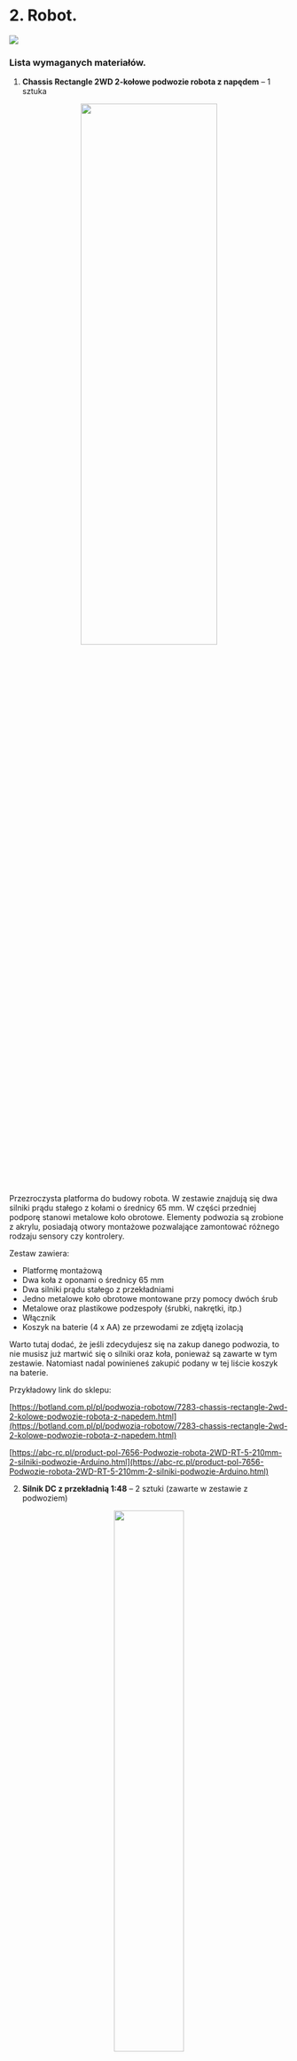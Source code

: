 # 2. **Robot.**

<img src=https://github.com/domiipl/Projekt-Inz-Pliki/blob/master/Instrukta%C5%BC/Zdj%C4%99ciaRobot/image_0.jpg>

### **Lista wymaganych materiałów.**

1. **Chassis Rectangle 2WD 2-kołowe podwozie robota z napędem** – 1 sztuka 
<p align="center">
<img src=https://github.com/domiipl/Projekt-Inz-Pliki/blob/master/Instrukta%C5%BC/Zdj%C4%99ciaRobot/image_1.jpg width="70%" height="50%">
</p>
Przezroczysta platforma do budowy robota. W zestawie znajdują się dwa silniki prądu stałego z kołami o średnicy 65 mm. W części przedniej podporę stanowi metalowe koło obrotowe. Elementy podwozia są zrobione z akrylu, posiadają otwory montażowe pozwalające zamontować różnego rodzaju sensory czy kontrolery.

Zestaw zawiera:

* Platformę montażową
* Dwa koła z oponami o średnicy 65 mm 
* Dwa silniki prądu stałego z przekładniami
* Jedno metalowe koło obrotowe montowane przy pomocy dwóch śrub
* Metalowe oraz plastikowe podzespoły (śrubki, nakrętki, itp.)
* Włącznik
* Koszyk na baterie (4 x AA) ze przewodami ze zdjętą izolacją

Warto tutaj dodać, że jeśli zdecydujesz się na zakup danego podwozia, to nie musisz już martwić się o silniki oraz koła, ponieważ są zawarte w tym zestawie. Natomiast nadal powinieneś zakupić podany w tej liście koszyk na baterie.

Przykładowy link do sklepu:

[https://botland.com.pl/pl/podwozia-robotow/7283-chassis-rectangle-2wd-2-kolowe-podwozie-robota-z-napedem.html](https://botland.com.pl/pl/podwozia-robotow/7283-chassis-rectangle-2wd-2-kolowe-podwozie-robota-z-napedem.html)

[https://abc-rc.pl/product-pol-7656-Podwozie-robota-2WD-RT-5-210mm-2-silniki-podwozie-Arduino.html](https://abc-rc.pl/product-pol-7656-Podwozie-robota-2WD-RT-5-210mm-2-silniki-podwozie-Arduino.html) 

2. **Silnik DC z przekładnią 1:48** – 2 sztuki (zawarte w zestawie z podwoziem)
<p align="center">
<img src=https://github.com/domiipl/Projekt-Inz-Pliki/blob/master/Instrukta%C5%BC/Zdj%C4%99ciaRobot/image_2.jpg width="50%" height="50%">
</p>
Unikalna jednostka napędowa do Twojego robota. Silnik prądu stałego z przekładnią 1:48 zapewni wspaniałe osiągi dla Twojego robota. Dwustronna oś pozwala zamontować koło z oponą z dowolnej strony. 

3. **Koło plastikowe z oponą 65/25 mm** – 2 sztuki (zawarte w zestawie z podwoziem)
<p align="center">
<img src=https://github.com/domiipl/Projekt-Inz-Pliki/blob/master/Instrukta%C5%BC/Zdj%C4%99ciaRobot/image_3.jpg width="50%" height="50%">
</p>
Doskonała ochrona przed aquaplaningiem. Krótka droga hamowania. Bardzo dobra przyczepność na zakrętach. Niski poziom hałasu przez cały okres eksploatacji opony.

4. **Moduł dwukanałowego sterownika silników z L298N**– 1 sztuka
<p align="center">
<img src=https://github.com/domiipl/Projekt-Inz-Pliki/blob/master/Instrukta%C5%BC/Zdj%C4%99ciaRobot/image_4.jpg width="50%" height="50%">
</p>
Umożliwia on sterowanie jednocześnie dwóch silników DC lub jednego silnika krokowego. Kontroler ten pozwala ustawić stałą (pełną) prędkość obrotu kół, lub kontrolować ją sygnałem PWM.

Przykładowy link do sklepu:

[https://abc-rc.pl/product-pol-6196-Modul-sterownika-L298N-do-silnikow-DC-i-krokowych-Arduino.html](https://abc-rc.pl/product-pol-6196-Modul-sterownika-L298N-do-silnikow-DC-i-krokowych-Arduino.html) 

[https://nettigo.pl/products/modul-dwukanalowego-sterownika-silnikow-z-l298n](https://nettigo.pl/products/modul-dwukanalowego-sterownika-silnikow-z-l298n)

5. **Moduł WiFi NodeMCU V3 LoLin ESP-12E(Arduino)** – 1 sztuka
<p align="center">
<img src=https://github.com/domiipl/Projekt-Inz-Pliki/blob/master/Instrukta%C5%BC/Zdj%C4%99ciaRobot/image_5.jpg width="50%" height="50%">
</p>
Przykładowy link do sklepu:

[https://nettigo.pl/products/modul-wifi-nodemcu-v3-lolin-esp-12e](https://nettigo.pl/products/modul-wifi-nodemcu-v3-lolin-esp-12e)

[https://botland.com.pl/pl/moduly-wifi/8241-modul-wifi-esp8266-nodemcu-v3.html](https://botland.com.pl/pl/moduly-wifi/8241-modul-wifi-esp8266-nodemcu-v3.html) 

6. **Kondensator 100uF 16V lub więcej** - 1 sztuka
<p align="center">
<img src=https://github.com/domiipl/Projekt-Inz-Pliki/blob/master/Instrukta%C5%BC/Zdj%C4%99ciaRobot/image_6.png width="50%" height="50%">
</p>
Przykładowy link do sklepu:

[https://botland.com.pl/pl/kondensatory-elektrolityczne-tht/898-kondensator-elektrolityczny-100uf35v-6x12mm-105c-tht-10szt.html](https://botland.com.pl/pl/kondensatory-elektrolityczne-tht/898-kondensator-elektrolityczny-100uf35v-6x12mm-105c-tht-10szt.html)

[https://nettigo.pl/products/zestaw-5-kondensatorow-elektrolitycznych-100-f-35v](https://nettigo.pl/products/zestaw-5-kondensatorow-elektrolitycznych-100-f-35v) 

7. **Dwupozycyjny przełącznik MTS-102** – 1 sztuka
<p align="center">
<img src=https://github.com/domiipl/Projekt-Inz-Pliki/blob/master/Instrukta%C5%BC/Zdj%C4%99ciaRobot/image_7.jpg width="50%" height="50%">
</p>
Przełącznik dźwigniowy, dwupozycyjny, jednosekcyjny, MTS-1.

Dane techniczne:

Rodzaj napięcia AC/DC Obciążenie do 3A przy 250V Obciążenie do 6A przy 125V Wysokość: 33mm Średnica otworu montażowego: 6mm

Jeśli dostaniemy koszyk na ogniwa z włącznikiem, wtedy ta część jest nie potrzebna

Przykładowy link do sklepu:

[https://nettigo.pl/products/dwupozycyjny-przelacznik-mts-102](https://nettigo.pl/products/dwupozycyjny-przelacznik-mts-102)

[https://botland.com.pl/pl/przelaczniki-z-dzwignia/2478-przelacznik-dzwigniowy-on-on-250v3a.html](https://botland.com.pl/pl/przelaczniki-z-dzwignia/2478-przelacznik-dzwigniowy-on-on-250v3a.html)

8. **Koszyk na dwa ogniwa 18650 2S**– 1 sztuka
<p align="center">
<img src=https://github.com/domiipl/Projekt-Inz-Pliki/blob/master/Instrukta%C5%BC/Zdj%C4%99ciaRobot/image_8.jpg width="50%" height="50%">
</p>
Łączy w szereg dwa ogniwa 18650. Daje to od ~7.0 do 8.4 V w zależności od naładowania ogniw. Długi 30-centymetrowy kabel daje się ładnie układać. 

Przykładowy link do sklepu:
[https://botland.com.pl/pl/koszyki-na-baterie/5240-koszyk-na-2-baterie-typu-18650.html](https://botland.com.pl/pl/koszyki-na-baterie/5240-koszyk-na-2-baterie-typu-18650.html) 

[https://abc-rc.pl/product-pol-8528-Koszyk-na-akumulator-2x-18650-3-7V-Li-Ion-koszyczek-na-baterie-ogniwo-z-przewodami.html]
(https://abc-rc.pl/product-pol-8528-Koszyk-na-akumulator-2x-18650-3-7V-Li-Ion-koszyczek-na-baterie-ogniwo-z-przewodami.html) 

Koszyk z włącznikiem:
[https://abc-rc.pl/product-pol-12801-Koszyk-na-akumulator-2x-18650-z-wylacznikiem-koszyczek-z-pokrywa-i-przewodami.html](https://abc-rc.pl/product-pol-12801-Koszyk-na-akumulator-2x-18650-z-wylacznikiem-koszyczek-z-pokrywa-i-przewodami.html) 

9. **Stabilizator liniowy 3.3V  min. 0.8A** – 1 sztuka
<p align="center">
<img src=https://github.com/domiipl/Projekt-Inz-Pliki/blob/master/Instrukta%C5%BC/Zdj%C4%99ciaRobot/image_9.jpg width="50%" height="50%">
</p>
Przykładowy link do sklepu:

[https://nettigo.pl/products/stabilizator-liniowy-3-3v-0-8a](https://nettigo.pl/products/stabilizator-liniowy-3-3v-0-8a)

[https://botland.com.pl/pl/regulatory-napiecia/7685-stabilizator-ldo-33v-ld1117v33-tht-to220.html](https://botland.com.pl/pl/regulatory-napiecia/7685-stabilizator-ldo-33v-ld1117v33-tht-to220.html) 

### **Budowa Robota**

Będąc odpowiednio przygotowanym, możemy przejść do budowy naszego robota. 

**Przygotowanie silników**

Sprawdzamy czy w silnikach mamy zlutowane kabelki, jeśli są to przejdź do kolejnego kroku.

Zdejmujemy najpierw mały kawałek izolacji na kabelkach - około 1 do 2mm, możesz do tego użyć na przykład noża do tapet. Lekko natnij izolację i pociągnij, powinna bez problemu zejść.

Następnie potrzebujemy rozgrzać lutownicę, jeżeli posiadasz zwykłą kolbową - dotknij grotu cyną, jeśli będzie się topić to lutownica jest wystarczająco nagrzana, jeśli jednak posiadasz lutownicę z możliwością regulacji temperatury - ustaw ją w okolicach 400-450 stopni.

Na blaszkę w silniku nakładamy odrobinę cyny.
<img src=https://github.com/domiipl/Projekt-Inz-Pliki/blob/master/Instrukta%C5%BC/Zdj%C4%99ciaRobot/image_10.png>

Odsłonięty kabel przykładamy do blaszki silnika - kolor kabelka jest obecnie nieistotny, polaryzację możemy zmienić później w kodzie robota. 
<img src=https://github.com/domiipl/Projekt-Inz-Pliki/blob/master/Instrukta%C5%BC/Zdj%C4%99ciaRobot/image_11.png> 

Przykładamy rozgrzaną lutownicę do odsłoniętego kabelka i nakładamy cynę tak, aby rozgrzała cynę na blaszce i abyśmy mogli przełożyć kabelek przez dziurkę i pokryć go cyną. Oczywiście nie powinieneś ruszać kabelkiem w trakcie lutowania. Po krótkiej chwili lut zastygnie i połączenie będzie gotowe. Powtarzamy tą czynność dla reszty kabelków.
<img src=https://github.com/domiipl/Projekt-Inz-Pliki/blob/master/Instrukta%C5%BC/Zdj%C4%99ciaRobot/image_12.png>

Jeśli korzystasz z koszyka na ogniwa, które podaliśmy w liście części, prawdopodobnie nie będzie musiał lutować kabelków. Jeśli jednak koszyk nie miałby kabli lub miałbyś inny koszyk na baterie, powtórz powyższe czynności.

**Lutowanie włącznika**

Istotnym jest jeszcze dolutowanie przycisku włączenia/wyłączenia, bez tego nasz robot się nie uruchomi. Łapiemy za koszyk na ogniwo i ucinamy czarny kabelek mniej więcej w połowie. Teraz musimy jeszcze zdjąć kawałek izolacji na końcu kabelka od koszyka oraz z obu stron na uciętym kawałku kabelka. 
<img src=https://github.com/domiipl/Projekt-Inz-Pliki/blob/master/Instrukta%C5%BC/Zdj%C4%99ciaRobot/image_13.png>

Następnie przechodzimy do lutowania.

<img src=https://github.com/domiipl/Projekt-Inz-Pliki/blob/master/Instrukta%C5%BC/Zdj%C4%99ciaRobot/image_14.png>

Kabelek, który został odcięty lutujemy do blaszki w  miejscu, w którym znajduje się "I" na przycisku, a w miejscu “O” powinniśmy dolutować czarny kabel, który wychodzi od koszyka na ogniwa. “I” oznacza włączony, a “O” wyłączony.

<img src=https://github.com/domiipl/Projekt-Inz-Pliki/blob/master/Instrukta%C5%BC/Zdj%C4%99ciaRobot/image_15.png>

<img src=https://github.com/domiipl/Projekt-Inz-Pliki/blob/master/Instrukta%C5%BC/Zdj%C4%99ciaRobot/image_16.png>

Po zakończonym lutowaniu dobrze jest wgrać kod do robota, tak dla wygody. Opis jak to zrobić znajdziesz w kolejnym dziale nazwanym "Kod do robota".

**Przygotowanie podwozia**

Musimy odpowiednio wywiercić otwory w podwoziu, tak aby móc zamontować części w odpowiednich miejscach. Przykładamy koszyki od akumulatorów i zaznaczamy markerem miejsca, w których następnie wiercimy otwory. <img src=https://github.com/domiipl/Projekt-Inz-Pliki/blob/master/Instrukta%C5%BC/Zdj%C4%99ciaRobot/image_17.png>

<img src=https://github.com/domiipl/Projekt-Inz-Pliki/blob/master/Instrukta%C5%BC/Zdj%C4%99ciaRobot/image_18.png>

Do wiercenia używamy wiertła 3mm. 

Czynności powtarzamy dla kontrolera DC. 

Na koniec odklejamy jeszcze folię zabezpieczającą podwozie.

<img src=https://github.com/domiipl/Projekt-Inz-Pliki/blob/master/Instrukta%C5%BC/Zdj%C4%99ciaRobot/image_19.png><img src=https://github.com/domiipl/Projekt-Inz-Pliki/blob/master/Instrukta%C5%BC/Zdj%C4%99ciaRobot/image_20.png>

**Montaż części**

Łapiemy za śrubokręt krzyżakowy oraz śrubki i przykręcamy do podwozia silniki w uchwytach montażowych.

<img src=https://github.com/domiipl/Projekt-Inz-Pliki/blob/master/Instrukta%C5%BC/Zdj%C4%99ciaRobot/image_21.png><img src=https://github.com/domiipl/Projekt-Inz-Pliki/blob/master/Instrukta%C5%BC/Zdj%C4%99ciaRobot/image_22.png>

<img src=https://github.com/domiipl/Projekt-Inz-Pliki/blob/master/Instrukta%C5%BC/Zdj%C4%99ciaRobot/image_23.png>

Następnie montujemy części, dla których wywierciliśmy otwory w punkcie powyżej, czyli kontroler DC oraz koszyk na ogniwa.

<img src=https://github.com/domiipl/Projekt-Inz-Pliki/blob/master/Instrukta%C5%BC/Zdj%C4%99ciaRobot/image_24.png><img src=https://github.com/domiipl/Projekt-Inz-Pliki/blob/master/Instrukta%C5%BC/Zdj%C4%99ciaRobot/image_25.png>

Przykręcamy również koło obrotowe, dla którego zrobiono miejsca na przodzie podwozia.

<img src=https://github.com/domiipl/Projekt-Inz-Pliki/blob/master/Instrukta%C5%BC/Zdj%C4%99ciaRobot/image_26.png><img src=https://github.com/domiipl/Projekt-Inz-Pliki/blob/master/Instrukta%C5%BC/Zdj%C4%99ciaRobot/image_27.png>

Po zamontowaniu wszystkich części, polecamy użyć pistoletu na klej i zakleić koło obrotowe. Dzięki temu, robot będzie bardziej stabilny podczas jazdy. Uważaj tylko żeby przyklejone koło było ustawione prosto, inaczej robot będzie niepotrzebnie skręcał w trakcie jazdy.

<img src=https://github.com/domiipl/Projekt-Inz-Pliki/blob/master/Instrukta%C5%BC/Zdj%C4%99ciaRobot/image_28.png>

**Połączenie części**

Zaczynamy od połączenia kabli silników do wejść na kontrolerze DC - są to skręcane, skrajne podwójne wejścia. To jak podłączysz silniki nie ma w tym momencie znaczenia. Po skończeniu robota przetestuj go i zamień w razie potrzeby kable od silników.

Następnie czas podpiąć zasilanie. Jeśli korzystasz z płytki drukowanej, na płytce masz wyprowadzone odpowiednie piny do zasilania kontrolera DC, a zasilanie Node’a idzie prosto z regulatora napięcia do odpowiednich wejść. Jeśli używasz płytki uniwersalnej, wlutuj regulator napięcia w płytkę oraz połącz ze sobą odpowiednie piny regulatora i Node’a (Regulator -> NodeMCU)

* Output -> 3.3V
* GND -> GND

Pamiętaj aby do wejścia Input regulatora podpiąć + od zasilania.
Bezpośrednio z zasilania, podłącz się kabelkami do wejść 12V i GND w DC Controlerze (Zasilanie -> DC Controller)

* 12V -> 12V
* GND -> GND

Na płytce mamy dwie sekcje po 3 piny, odpowiadające pinom D1,D2,D3 oraz D5,D6,D7 znajdującym się w NodeMCU.

Podłączamy je zgodnie z opisem poniżej (NodeMCU -> DC Controller)

* D1 -> IN4
* D2 -> IN3
* D3 -> ENA
* D5 -> IN1
* D6 -> IN2
* D7 -> ENB

Oczywiście możesz piny podłączyć w inny, np. bardziej uporządkowany sposób. Pamiętaj jednak aby nanieść zmiany w kodzie. Pamiętaj również, że piny w NodeMCU nie są numerowane w kodzie tak, jak jest to opisane na płytce. Skorzystaj np. z tego schematu by sprawdzić piny:

<img src=https://github.com/domiipl/Projekt-Inz-Pliki/blob/master/Instrukta%C5%BC/Zdj%C4%99ciaRobot/image_30.png >

### **Kod do robota**

Cały, gotowy do wgrania kod do robota znajdziesz pod tym linkiem:

[Kod do robota](https://github.com/domiipl/Projekt-Inz-Pliki/blob/master/Kod%20-%20robot/Robot.ino)

**Instalacja kodu**

Pobierz plik z kodem i otwórz go w Arduino IDE. Następnie podłącz robota do swojego komputera. Mając otwarty plik z kodem w IDE oraz podłączonego robota, wciśnij ikonę strzałki w programie i poczekaj aż kod zostanie wgrany do robota.

<img src=https://github.com/domiipl/Projekt-Inz-Pliki/blob/master/Instrukta%C5%BC/Zdj%C4%99ciaRobot/image_29.png>

A jeśli interesuje Cię co się w tym kodzie znajduje, poniżej opiszę kod krok po kroku.

**Opis kodu**

Zacznijmy od dołączenia odpowiedniej biblioteki, która odpowiedzialna będzie za obsługę ESP8266.
```
#include <ESP8266WiFi.h>
```
Następnie definiujemy nazwę sieci, jeśli zmienna APSSID, w której umieszczamy nazwę naszej sieci nie jest zdefiniowana, to deklarujemy ją warunkowo.
```
#ifndef APSSID 
#define APSSID "Robot"
#endif
```
I powtarzamy czynność dla zmiennej PORT.
```
#ifndef PORT 
#define PORT 12345
#endif
```
Przechodzimy do zdefiniowania zmiennej odpowiedzialnej za przechowywanie serwera.
```
WiFiServer server(PORT); 
const char *ssid = APSSID;
```
Na koniec definiujemy zmienne odpowiadające za piny do silników, prędkość, czas jazdy pojazdu i diodę LED.
```
int IN1=12;   
int IN2=14;   
int IN3=4;    
int IN4=5;    
int ENA=0;    
int ENB=13;   
int multi_=1;  
int time_=250;
int led=2;
```
Musimy teraz napisać funkcje odpowiedzialne za sterowanie robotem w obu trybach, więc  przejdziemy do napisania pierwszej z funkcji odpowiedzialnej za sterowanie robotem. Funkcja będzie przyjmować argumenty odpowiedzialne za stany silników, mnożnik prędkości oraz czas poruszania.
```
void drive(int I1, int I2, int I3, int I4, int multi, int t){
```
Następnie zapisujemy ustawienia stanów silników.
```
digitalWrite(IN1,I1);
digitalWrite(IN2,I2);
digitalWrite(IN3,I3);
digitalWrite(IN4,I4);
```
I przechodzimy do napisania pętli odpowiedzialnej za płynne rozpędzanie naszego pojazdu.
```
Serial.println("Akceleracja:");
for(int i = 0; i < 1024; i += multi){
```
Ustawiamy prędkości silników.
```
analogWrite(ENA,i);
analogWrite(ENB,i);
Serial.print(i);
Serial.print("...");
delay(1);
}
```
Skoro już rozpędziliśmy naszego robota, musimy teraz napisać pętlę odpowiedzialną za jego płynne hamowanie.
```
delay(t);
Serial.println("Hamowanie:");
for(int i = 1024; i > 0; i -= multi){
```
Tak jak przy rozpędzaniu, ustawiamy prędkości silników również przy hamowaniu i kończymy jedną z funkcji odpowiedzialną za sterowanie.
```
analogWrite(ENA,i);
analogWrite(ENB,i);
Serial.print(i);
Serial.print("...");
delay(1);
 }
}
```
Przejdźmy teraz do napisania drugiej z funkcji, tym razem odpowiedzialnej za swobodne sterowanie pojazdem. Funkcja będzie przyjmować argumenty odpowiedzialne za stany silników.
```
void freeDrive(int I1, int I2, int I3, int I4){
```
Ustawiamy prędkość na 100%, tak aby mieć jak najwięcej zabawy podczas korzystania z pojazdu w danym trybie.
```
analogWrite(ENA,1024);
analogWrite(ENB,1024);
```
Zapisujemy ustawienia stanów silników i zamykamy drugą z funkcji odpowiedzialnych za sterowanie.
```
digitalWrite(IN1,I1);
digitalWrite(IN2,I2);
digitalWrite(IN3,I4);
digitalWrite(IN4,I4); 
}
```
Następnie piszemy małą funkcję odpowiedzialną za zapisywanie ustawień użytkownika dotyczących prędkości oraz czasu poruszania pojazdu.
```
void setVars(int multi, int t){ 
  multi_ = multi;
  time_ = t;
}
```
Potrzebna będzie jeszcze funkcja z ustawieniami pinów oraz wifi.
```
void setup(){
```
Ustawiamy wcześniej zdefiniowanym pinom tryb wyjścia.
```
pinMode(IN1,OUTPUT); 
pinMode(IN2,OUTPUT); 
pinMode(IN3,OUTPUT); 
pinMode(IN4,OUTPUT); 
pinMode(ENA,OUTPUT); 
pinMode(ENB,OUTPUT);
```
Następnie ustawiamy tryb WiFi jako tryb dostępu (Access Point) i dla pewności wykonujemy rozłączenie z siecią. Tak na wypadek gdyby został wykonany soft reset.
```
WiFi.mode(WIFI_STA); 
WiFi.disconnect();
delay(100);
```
Rozpoczynamy sesje dla serial monitora.
```
Serial.begin(115200); 
Serial.println();
Serial.print("Konfiguracja AP...");
```
Ustawiamy adres ip, bramę domyślną oraz maskę robota i następnie zapisujemy konfigurację sieci. Warto tutaj dodać, że oktety w programie dla adresu ip, bramy oraz maski są oddzielone przecinkiem, a nie kropką tak jak się domyślnie przyjęło.
```
IPAddress ip(192,168,1,200);
IPAddress gateway(192,168,1,254);
IPAddress subnet(255,255,255,0);
WiFi.softAPConfig(ip, gateway, subnet);
```
Następnie włączamy tryb dostępu (Access Point)
```
WiFi.softAP(ssid);
IPAddress myIP = WiFi.softAPIP();
```
oraz pobieramy adres IP i wyświetlamy go w monitorze.
```
Serial.print("AP IP: ");
Serial.println(myIP);
```
Rozpoczynamy sesje serwera TCP.
```
server.begin();
```
Na końcu ustawień dla pewności zatrzymujemy silniki i kończymy funkcję z ustawieniami.
```
digitalWrite(IN1,LOW);
digitalWrite(IN2,LOW); 
digitalWrite(IN3,LOW); 
digitalWrite(IN4,LOW); 
analogWrite(ENA,0);
analogWrite(ENB,0);
}
```
Została ostatnia z funkcji. Mianowicie funkcja odpowiedzialna za sprawdzanie czy klient ( w tym wypadku mata) jest podłączony, odczytywanie komend a następnie ich wykonanie.
```
void loop(){
```
Na początku zapisujemy informacje o połączonym kliencie.
```
WiFiClient client = server.available();
```
Następnie sprawdzamy warunkowo czy zmienna z klientem istnieje oraz czy sam klient jest już podłączony.
```
if (client){
 if(client.connected()){
  Serial.println("Client Connected"); 
 }
```
Tworzymy pętle, która będzie się wykonywać, jeśli klient jest połączony z robotem oraz dopóki liczba połączonych użytkowników będzie większa niż zero.
```
while(client.connected()){
while(client.available()>0){
```
Teraz trzeba odczytać sekwencję znaków przesyłanych przez użytkownika (matę). Sekwencja ta kończyć się będzie znakiem nowej lini.
```
String line = client.readStringUntil('\n');
```
Następnie tworzymy tablice znaków (char), konwertujemy wcześniej odczytaną sekwencję do pojedynczych znaków i zapisujemy je w utworzonej tablicy znaków.
```
char cmd[line.length()+1]; 
line.toCharArray(cmd, line.length()+1);
```
Przechodzimy do pętli, która będzie wykonywała komendy znajdujące się w tablicy.
```
for(int i = 0; i < line.length()+1; i ++){
```
Teraz musimy sprawdzać komendy switchem i następnie wykonać je odpowiednimi case’ami. Każdy przypadek (case) zawiera funkcję "drive" lub “freeDrive”, która zostanie wykonana z argumentami dla konkretnej komendy.
```
switch(cmd[i]){
  case 'u': 
    drive(HIGH, LOW, HIGH, LOW, multi_, time_);
    break;
  case 'd':
    drive(LOW, HIGH, LOW, HIGH, multi_, time_);
    break;
  case 'r':
    drive(LOW, HIGH, HIGH, LOW, multi_, time_);
    break;
  case 'l':
    drive(HIGH, LOW, LOW, HIGH, multi_, time_);
    break;
  case 'z':
    freeDrive(HIGH, LOW, HIGH, LOW);
    break;
  case 'x':
    freeDrive(LOW, HIGH, LOW, HIGH);
    break;
  case 'c':
    freeDrive(LOW, HIGH, HIGH, LOW);
    break;
  case 'v':
    freeDrive(HIGH, LOW, LOW, HIGH);
    break;
```
Na końcu switcha dodajemy jeszcze przypadek, w którym użytkownik podaje nieznane komendy i wykonujemy w niej funkcję drive z argumentami zatrzymującymi pojazd.
```
default:
  drive(LOW,LOW,LOW,LOW,1,0);
  break;
 }
}
```
Odczytujemy jeszcze komendy podane przez serial monitor, gdy aktywna jest jego sesja.
```
while(Serial.available()>0){
   client.write(Serial.read());
  }
 }
}
```
Na koniec zatrzymujemy połączenie z użytkownikiem.
```
client.stop();
  Serial.println("Client disconnected");    
  }
}
```
